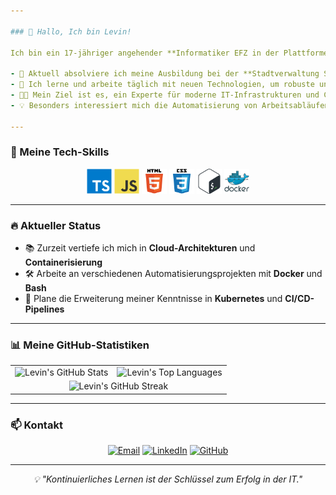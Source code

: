 ```yaml
---

### 👋 Hallo, Ich bin Levin!

Ich bin ein 17-jähriger angehender **Informatiker EFZ in der Plattformentwicklung** aus der Schweiz. 🇨🇭

- 🏢 Aktuell absolviere ich meine Ausbildung bei der **Stadtverwaltung St.Gallen**
- 🌱 Ich lerne und arbeite täglich mit neuen Technologien, um robuste und skalierbare IT-Lösungen zu entwickeln
- 👨‍💻 Mein Ziel ist es, ein Experte für moderne IT-Infrastrukturen und Cloud-Services zu werden
- 💡 Besonders interessiert mich die Automatisierung von Arbeitsabläufen und DevOps-Praktiken

---
```


### 🚀 Meine Tech-Skills

<p align="center">
  <a href="https://www.typescriptlang.org/" target="_blank" rel="noreferrer"><img src="https://raw.githubusercontent.com/devicons/devicon/master/icons/typescript/typescript-original.svg" alt="TypeScript" width="40" height="40"/></a>
  <a href="https://developer.mozilla.org/en-US/docs/Web/JavaScript" target="_blank" rel="noreferrer"><img src="https://raw.githubusercontent.com/devicons/devicon/master/icons/javascript/javascript-original.svg" alt="JavaScript" width="40" height="40"/></a>
  <a href="https://www.w3.org/html/" target="_blank" rel="noreferrer"><img src="https://raw.githubusercontent.com/devicons/devicon/master/icons/html5/html5-original-wordmark.svg" alt="HTML5" width="40" height="40"/></a>
  <a href="https://www.w3schools.com/css/" target="_blank" rel="noreferrer"><img src="https://raw.githubusercontent.com/devicons/devicon/master/icons/css3/css3-original-wordmark.svg" alt="CSS3" width="40" height="40"/></a>
  <a href="https://www.gnu.org/software/bash/" target="_blank" rel="noreferrer"><img src="https://raw.githubusercontent.com/devicons/devicon/master/icons/bash/bash-original.svg" alt="Bash" width="40" height="40"/></a>
  <a href="https://www.docker.com/" target="_blank" rel="noreferrer"><img src="https://raw.githubusercontent.com/devicons/devicon/master/icons/docker/docker-original-wordmark.svg" alt="Docker" width="40" height="40"/></a>
</p>

---

### 🔥 Aktueller Status

- 📚 Zurzeit vertiefe ich mich in **Cloud-Architekturen** und **Containerisierung**
- 🛠️ Arbeite an verschiedenen Automatisierungsprojekten mit **Docker** und **Bash**
- 🎯 Plane die Erweiterung meiner Kenntnisse in **Kubernetes** und **CI/CD-Pipelines**

---

### 📊 Meine GitHub-Statistiken

<div align="center">
  <table border="0" cellpadding="0" cellspacing="0">
    <tr>
      <td valign="top">
        <img src="https://github-readme-stats.vercel.app/api?username=levinfritz&show_icons=true&theme=dracula&include_all_commits=true&count_private=true" alt="Levin's GitHub Stats" />
      </td>
      <td valign="top">
        <img src="https://github-readme-stats.vercel.app/api/top-langs/?username=levinfritz&layout=compact&langs_count=8&theme=dracula" alt="Levin's Top Languages" />
      </td>
    </tr>
    <tr>
      <td colspan="2" align="center">
        <img src="https://github-readme-streak-stats.herokuapp.com/?user=levinfritz&theme=dracula" alt="Levin's GitHub Streak" />
      </td>
    </tr>
  </table>
</div>

---

### 📫 Kontakt

<p align="center">
  <a href="mailto:levin.fritz@bluewin.ch"><img src="https://img.shields.io/badge/Email-D14836?style=for-the-badge&logo=gmail&logoColor=white" alt="Email" /></a>
  <a href="https://www.linkedin.com/in/levin-fritz/"><img src="https://img.shields.io/badge/LinkedIn-0077B5?style=for-the-badge&logo=linkedin&logoColor=white" alt="LinkedIn" /></a>
  <a href="https://github.com/levinfritz"><img src="https://img.shields.io/badge/GitHub-100000?style=for-the-badge&logo=github&logoColor=white" alt="GitHub" /></a>
</p>

---

<div align="center">
  <i>💡 "Kontinuierliches Lernen ist der Schlüssel zum Erfolg in der IT."</i>
</div>
